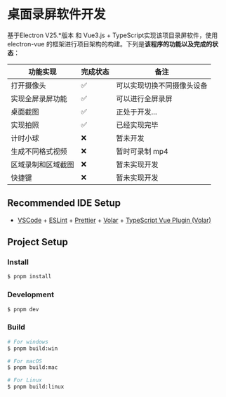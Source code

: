 # 桌面录屏软件开发
基于Electron V25.*版本 和 Vue3.js + TypeScript实现该项目录屏软件，使用electron-vue 的框架进行项目架构的构建。下列是**该程序的功能以及完成的状态**：

| 功能实现           | 完成状态 | 备注                       |
| ------------------ | -------- | -------------------------- |
| 打开摄像头         | ✅        | 可以实现切换不同摄像头设备 |
| 实现全屏录屏功能   | ✅        | 可以进行全屏录屏           |
| 桌面截图           | ✅        | 正处于开发...              |
| 实现拍照           | ✅        | 已经实现完毕               |
| 计时小球           | ❌        | 暂未开发                   |
| 生成不同格式视频   | ❌        | 暂时可录制 mp4             |
| 区域录制和区域截图 | ❌        | 暂未实现开发               |
| 快捷键 | ❌        | 暂未实现开发               |

## Recommended IDE Setup

- [VSCode](https://code.visualstudio.com/) + [ESLint](https://marketplace.visualstudio.com/items?itemName=dbaeumer.vscode-eslint) + [Prettier](https://marketplace.visualstudio.com/items?itemName=esbenp.prettier-vscode) + [Volar](https://marketplace.visualstudio.com/items?itemName=Vue.volar) + [TypeScript Vue Plugin (Volar)](https://marketplace.visualstudio.com/items?itemName=Vue.vscode-typescript-vue-plugin)

## Project Setup

### Install

```bash
$ pnpm install
```

### Development

```bash
$ pnpm dev
```

### Build

```bash
# For windows
$ pnpm build:win

# For macOS
$ pnpm build:mac

# For Linux
$ pnpm build:linux
```
